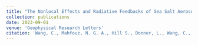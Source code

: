 ```yaml
---
title: "The Nonlocal Effects and Radiative Feedbacks of Sea Salt Aerosol Engineering in the GFDL Coupled Model"
collection: publications
date: 2023-09-01
venue: 'Geophysical Research Letters'
citation: 'Wang, C., Mahfouz, N. G. A., Hill S., Donner, L., Wang, C., Guo, H. (internal review). “The Nonlocal Effects and Radiative Feedbacks of Sea Salt Aerosol Engineering in the GFDL Coupled Model.” Geophysical Research Letters'
---
```


